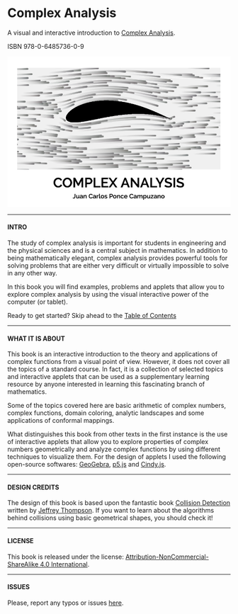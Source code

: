 # Complex Analysis
A visual and interactive introduction to [Complex Analysis](https://www.dynamicmath.xyz/cabook/).

ISBN 978-0-6485736-0-9

![alt tag](https://github.com/jcponce/cabook/blob/gh-pages/images/preview.png)

---
#### INTRO
The study of complex analysis is important for students in engineering and the
physical sciences and is a central subject in mathematics. In addition to being
mathematically elegant, complex analysis provides powerful tools for solving
problems that are either very difficult or virtually impossible to solve in any
other way.

In this book you will find examples, problems and applets that allow you to explore  complex analysis by using the visual interactive power of the computer (or tablet).</p>

Ready to get started? Skip ahead to the [Table of Contents](https:jcponce.github.cabook/content/table_of_contents.html)

---

#### WHAT IT IS ABOUT

This book is an interactive introduction to the theory and applications of complex functions from a visual point of view. However, it does not cover all the topics of a standard course. In fact, it is a collection of selected topics and interactive applets that can be used as a supplementary learning resource by anyone interested in learning this fascinating branch of mathematics.

Some of the topics covered here are basic arithmetic of complex numbers, complex functions, domain coloring, analytic landscapes and some applications of conformal mappings.

What distinguishes this book from other texts in the first instance is the
use of interactive applets that allow you to explore properties of complex numbers geometrically and analyze complex functions by using different techniques to visualize them. For the design of applets I used the following open-source softwares: [GeoGebra](https://geogebra.org/), [p5.js](https://p5js.org/) and [Cindy.js](https://cindyjs.org/).

---

#### DESIGN CREDITS
The design of this book is based upon the fantastic book [Collision Detection](http://www.jeffreythompson.org/collision-detection/index.php) written by [Jeffrey Thompson](http://www.jeffreythompson.org/). If you want to learn about the algorithms behind collisions using basic geometrical shapes, you should check it!

---

#### LICENSE

This book is released under the license: [Attribution-NonCommercial-ShareAlike 4.0 International](https://creativecommons.org/licenses/by-nc-sa/4.0/).

---

#### ISSUES

Please, report any typos or issues [here](https://github.com/jcponce/cabook/issues).

